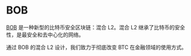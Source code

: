 # BOB

[BOB](https://docs.gobob.xyz/) 是一种新型的比特币安全区块链：混合 L2。混合 L2 继承了比特币的安全性，是最安全和去中心化的网络。

通过 BOB 的混合 L2 设计，我们致力于彻底改变 BTC 在金融领域的使用方式。



<DocsAD/>